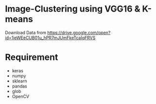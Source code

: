 # Image-Clustering using VGG16 & K-means

Download Data from https://drive.google.com/open?id=1ieWEeCUB01u_hPR7mJUmFkeTcaIqFRVS

# Requirement
* keras
* numpy
* sklearn
* pandas
* glob
* OpenCV

